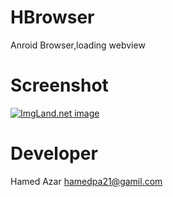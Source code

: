 # HBrowser
Anroid Browser,loading webview
# Screenshot
<a href="http://2.1m.yt/LaVqQWM.png" target="_blank"><img src="http://2.1m.yt/LaVqQWM.png" alt="ImgLand.net image" /></a>
# Developer 
Hamed Azar
hamedpa21@gamil.com
